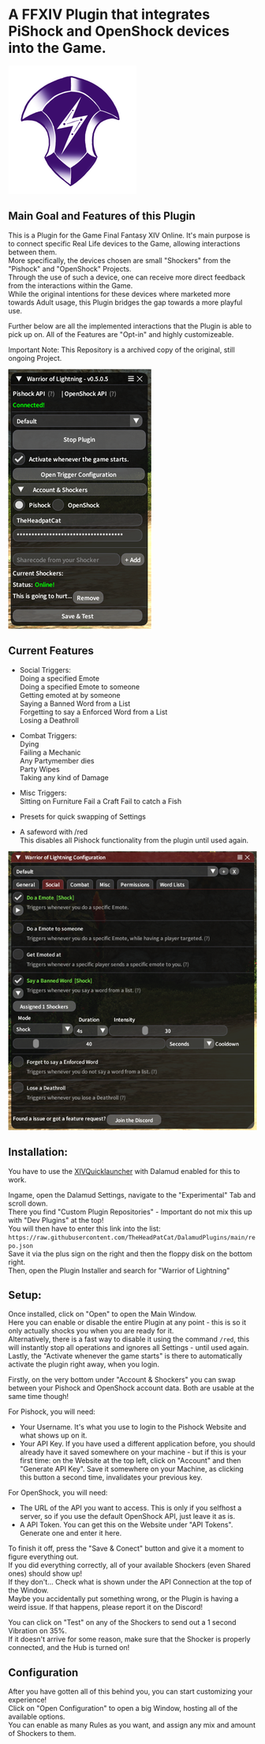 


# A FFXIV Plugin that integrates PiShock and OpenShock devices into the Game.

![Plugin Icon](etc/iconSmall.png)

## Main Goal and Features of this Plugin  
  
This is a Plugin for the Game Final Fantasy XIV Online. It's main purpose is to connect specific Real Life devices to the Game, allowing interactions between them.  
More specifically, the devices chosen are small "Shockers" from the "Pishock" and "OpenShock" Projects.  
Through the use of such a device, one can receive more direct feedback from the interactions within the Game.  
While the original intentions for these devices where marketed more towards Adult usage, this Plugin bridges the gap towards a more playful use.  
  
Further below are all the implemented interactions that the Plugin is able to pick up on. All of the Features are "Opt-in" and highly customizeable.  
  
Important Note: This Repository is a archived copy of the original, still ongoing Project.  
  
![Preview of Main Menu](etc/preview.png)
  
## Current Features
 - Social Triggers:  
 Doing a specified Emote  
 Doing a specified Emote to someone  
 Getting emoted at by someone  
 Saying a Banned Word from a List  
 Forgetting to say a Enforced Word from a List  
 Losing a Deathroll  
 
 - Combat Triggers:  
 Dying  
 Failing a Mechanic  
 Any Partymember dies  
 Party Wipes  
 Taking any kind of Damage  

 - Misc Triggers:  
 Sitting on Furniture
 Fail a Craft
 Fail to catch a Fish  

- Presets for quick swapping of Settings    

- A safeword with /red  
  This disables all Pishock functionality from the plugin until used again.
  
  
![Preview of Configuration](etc/configPreview.png)
  
  
## Installation:  
  
You have to use the [XIVQuicklauncher](https://goatcorp.github.io/) with Dalamud enabled for this to work.  
  
Ingame, open the Dalamud Settings, navigate to the "Experimental" Tab and scroll down.  
There you find "Custom Plugin Repositories" - Important do not mix this up with "Dev Plugins" at the top!  
You will then have to enter this link into the list:  
`https://raw.githubusercontent.com/TheHeadPatCat/DalamudPlugins/main/repo.json`  
Save it via the plus sign on the right and then the floppy disk on the bottom right.  
Then, open the Plugin Installer and search for "Warrior of Lightning"  
  
  
## Setup:  
  
Once installed, click on "Open" to open the Main Window.  
Here you can enable or disable the entire Plugin at any point - this is so it only actually shocks you when you are ready for it.  
Alternatively, there is a fast way to disable it using the command `/red`, this will instantly stop all operations and ignores all Settings - until used again.  
Lastly, the "Activate whenever the game starts" is there to automatically activate the plugin right away, when you login.  
  
Firstly, on the very bottom under "Account & Shockers" you can swap between your Pishock and OpenShock account data. Both are usable at the same time though!  
  
For Pishock, you will need:  
- Your Username. It's what you use to login to the Pishock Website and what shows up on it.  
- Your API Key. If you have used a different application before, you should already have it saved somewhere on your machine - but if this is your first time: on the Website at the top left, click on "Account" and then "Generate API Key". Save it somewhere on your Machine, as clicking this button a second time, invalidates your previous key.  
  
For OpenShock, you will need:  
- The URL of the API you want to access. This is only if you selfhost a server, so if you use the default OpenShock API, just leave it as is.  
- A API Token. You can get this on the Website under "API Tokens". Generate one and enter it here.  

To finish it off, press the "Save & Conect" button and give it a moment to figure everything out.  
If you did everything correctly, all of your available Shockers (even Shared ones) should show up!  
If they don't... Check what is shown under the API Connection at the top of the Window.  
Maybe you accidentally put something wrong, or the Plugin is having a weird issue. If that happens, please report it on the Discord!  
  
You can click on "Test" on any of the Shockers to send out a 1 second Vibration on 35%.  
If it doesn't arrive for some reason, make sure that the Shocker is properly connected, and the Hub is turned on!  

## Configuration

After you have gotten all of this behind you, you can start customizing your experience!  
Click on "Open Configuration" to open a big Window, hosting all of the available options.  
You can enable as many Rules as you want, and assign any mix and amount of Shockers to them.  



